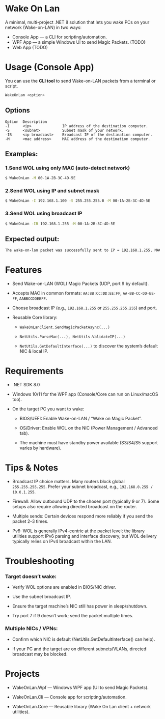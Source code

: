# Wake On Lan

A minimal, multi-project .NET 8 solution that lets you wake PCs on your network (Wake-on-LAN) in two ways:

- Console App — a CLI for scripting/automation.
- WPF App — a simple Windows UI to send Magic Packets. (TODO)
- Web App (TODO)

# Usage (Console App)

You can use the **CLI tool** to send Wake-on-LAN packets from a terminal or script.

```bash
WakeOnLan <option>
```
## Options
```
Option	Description
-I      <ip>  	          IP address of the destination computer.
-S      <subnet>  	      Subnet mask of your network.
-IB     <ip broadcast>    Broadcast IP of the destination computer.
-M      <mac address> 	  MAC address of the destination computer.
```
## Examples:
### 1.Send WOL using only MAC (auto-detect network)
```bash
$ WakeOnLan -M 00-1A-2B-3C-4D-5E
```
### 2.Send WOL using IP and subnet mask
```bash
$ WakeOnLan -I 192.168.1.100 -S 255.255.255.0 -M 00-1A-2B-3C-4D-5E
```
### 3.Send WOL using broadcast IP
```bash
$ WakeOnLan -IB 192.168.1.255 -M 00-1A-2B-3C-4D-5E
```
## Expected output:
```bash
The wake-on-lan packet was successfully sent to IP = 192.168.1.255, MAC = 00-1A-2B-3C-4D-5E
```
# Features

- Send Wake-on-LAN (WOL) Magic Packets (UDP, port 9 by default).

- Accepts MAC in common formats: `AA:BB:CC:DD:EE:FF`, `AA-BB-CC-DD-EE-FF`, `AABBCCDDEEFF`.

- Choose broadcast IP (e.g., `192.168.1.255` or `255.255.255.255`) and port.

- Reusable Core library:

  - `WakeOnLanClient.SendMagicPacketAsync(...)`

  - `NetUtils.ParseMac(...), NetUtils.ValidateIP(...)`

  - `NetUtils.GetDefaultInterface(...)` to discover the system’s default NIC & local IP.

# Requirements

- .NET SDK 8.0

- Windows 10/11 for the WPF app (Console/Core can run on Linux/macOS too).

- On the target PC you want to wake:

  - BIOS/UEFI: Enable Wake-on-LAN / “Wake on Magic Packet”.

  - OS/Driver: Enable WOL on the NIC (Power Management / Advanced tab).

  - The machine must have standby power available (S3/S4/S5 support varies by hardware).

# Tips & Notes

- Broadcast IP choice matters. Many routers block global `255.255.255.255`. Prefer your subnet broadcast, e.g., `192.168.0.255 / 10.0.1.255`.

- Firewall: Allow outbound UDP to the chosen port (typically 9 or 7). Some setups also require allowing directed broadcast on the router.

- Multiple sends: Certain devices respond more reliably if you send the packet 2–3 times.

- Pv6: WOL is generally IPv4-centric at the packet level; the library utilities support IPv6 parsing and interface discovery, but WOL delivery typically relies on IPv4 broadcast within the LAN.

# Troubleshooting

### Target doesn’t wake:

- Verify WOL options are enabled in BIOS/NIC driver.

- Use the subnet broadcast IP.

- Ensure the target machine’s NIC still has power in sleep/shutdown.

- Try port 7 if 9 doesn’t work; send the packet multiple times.

### Multiple NICs / VPNs:

- Confirm which NIC is default (NetUtils.GetDefaultInterface() can help).

- If your PC and the target are on different subnets/VLANs, directed broadcast may be blocked.

# Projects

- WakeOnLan.Wpf — Windows WPF app (UI to send Magic Packets).

- WakeOnLan.Cli — Console app for scripting/automation.

- WakeOnLan.Core — Reusable library (Wake On Lan client + network utilities).